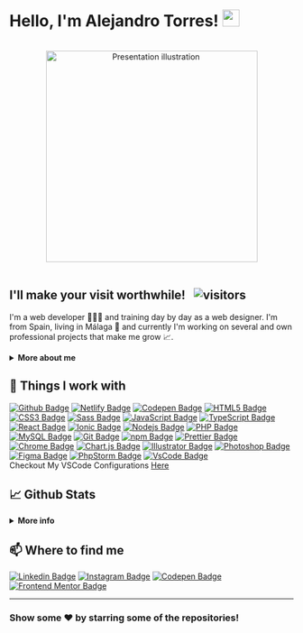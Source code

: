 # Hello, I'm Alejandro Torres! <img src="https://raw.githubusercontent.com/atorres-io/atorres-io/master/assets/images/wave.gif" width="30px">

<br />
<div align="center"><img width="375" alt="Presentation illustration" src="https://github.com/atorres-io/atorres-io/blob/master/assets/images/illustration.svg"></div>
<br />

## I'll make your visit worthwhile! &nbsp; ![visitors](https://visitor-badge.laobi.icu/badge?page_id=atorres-io.atorres-io)

I'm a web developer 👨🏻‍💻 and training day by day as a web designer. I'm from Spain, living in Málaga 🌴 and currently I'm working on several and own professional projects that make me grow 📈.

<details>	
  <summary><b>More about me</b></summary>
  <br />
  <p>I have finished a vocational training of the degree <b>Web Application Development</b>. I also have a master's degree in Game Development from <a href="https://abonfireofsouls.com/gamia/">Gamia Formación</a>. I finished numerous courses on web design and I'm always looking for new challenges to learn. I like to solve real-life software problems and I've been improving in web design (UX UI) and graphic design for <b>4</b> years now.</p>
  <p>🤔 <i>Where can you see some of my work?</i> &nbsp; <b>Easy!</b></p>

- 🗡 There are numerous completed challenges available on my Github about [Frontend Mentor](https://frontendmentor.io).
- 🎨 I'm on [Instagram](https://instagram.com/atorres.designs) where I upload tips, designs, illustrations, tests, etc.
- 🎽 I'm on [Codepen](https://codepen.io/atorres-designs) where I practice a lot and help those who need it.
- 🛠 My personal **blog** is in process...
- 🛠 My **Twitter** is in process...

<b>My absolute favorites:</b>

- 🏐 Play volleyball at a competitive and semi-professional level.
- 🤭 Grow up giving helpful advice.
- 🎮 Enjoy a good video game.
</details>

## 🔧 Things I work with

[![Github Badge](https://img.shields.io/badge/-Github-062738?style=flat-square&logo=github&logoColor=white)](https://github.com)
[![Netlify Badge](https://img.shields.io/badge/-Netlify-25c7b7?style=flat-square&logo=netlify&logoColor=white)](https://netlify.com)
[![Codepen Badge](https://img.shields.io/badge/-Codepen-2c2c2c?style=flat-square&logo=codepen&logoColor=white)](https://codepen.io)
[![HTML5 Badge](https://img.shields.io/badge/-HTML5-e44d26?style=flat-square&logo=html5&logoColor=white)](https://developer.mozilla.org/en/docs/Web/Guide/HTML/HTML5)
[![CSS3 Badge](https://img.shields.io/badge/-CSS3-379ad6?style=flat-square&logo=css3&logoColor=white)](https://developer.mozilla.org/en/docs/Web/CSS)
[![Sass Badge](https://img.shields.io/badge/-Sass-d56ea3?style=flat-square&logo=sass&logoColor=white)](https://sass-lang.com/)
[![JavaScript Badge](https://img.shields.io/badge/-JavaScript-fcaa00?style=flat-square&logo=javascript&logoColor=white)](https://developer.mozilla.org/en/docs/Web/JavaScript)
[![TypeScript Badge](https://img.shields.io/badge/-TypeScript-3178c6?style=flat-square&logo=typescript&logoColor=white)](https://www.typescriptlang.org/)
[![React Badge](https://img.shields.io/badge/-React-45b8d8?style=flat-square&logo=react&logoColor=white)](https://reactjs.org)
[![Ionic Badge](https://img.shields.io/badge/-Ionic-3880ff?style=flat-square&logo=ionic&logoColor=white)](https://ionicframework.com)
[![Nodejs Badge](https://img.shields.io/badge/-Nodejs-87cb5e?style=flat-square&logo=Node.js&logoColor=white)](https://nodejs.org/en/)
[![PHP Badge](https://img.shields.io/badge/-PHP-8a92bf?style=flat-square&logo=php&logoColor=white)](https://www.php.net/)
[![MySQL Badge](https://img.shields.io/badge/-MySQL-e48e00?style=flat-square&logo=mysql&logoColor=white)](https://www.mysql.com/)
[![Git Badge](https://img.shields.io/badge/-Git-e94e31?style=flat-square&logo=git&logoColor=white)](https://git-scm.com/)
[![npm Badge](https://img.shields.io/badge/-npm-cc3534?style=flat-square&logo=npm&logoColor=white)](https://www.npmjs.com/)
[![Prettier Badge](https://img.shields.io/badge/-Prettier-56b3b4?style=flat-square&logo=prettier&logoColor=e94e31)](https://prettier.io/)
[![Chrome Badge](https://img.shields.io/badge/-Chrome-3b5998?style=flat-square&logo=google-chrome&logoColor=white)](https://www.google.com/intl/en_en/chrome/)
[![Chart.js Badge](https://img.shields.io/badge/-Chart.js-fe767a?style=flat-square&logo=chart.js&logoColor=white)](https://www.chartjs.org/)
[![Illustrator Badge](https://img.shields.io/badge/-Illustrator-330000?style=flat-square&logo=adobe-illustrator&logoColor=ff9a00)](https://www.adobe.com/products/illustrator.html)
[![Photoshop Badge](https://img.shields.io/badge/-Photoshop-001e36?style=flat-square&logo=adobe-photoshop&logoColor=31a8ff)](https://www.adobe.com/products/photoshop.html)
[![Figma Badge](https://img.shields.io/badge/-Figma-white?style=flat-square&logo=figma&logoColor=a259ff)](https://www.figma.com/)
[![PhpStorm Badge](https://img.shields.io/badge/-PhpStorm-a849f2?style=flat-square&logo=phpstorm&logoColor=white)](https://www.jetbrains.com/phpstorm/)
[![VsCode Badge](https://img.shields.io/badge/-VSCode-038fd6?style=flat-square&logo=visual-studio-code&logoColor=white)](https://code.visualstudio.com/)
<br />
Checkout My VSCode Configurations <a href="https://gist.github.com/atorres-io/bdb01184c3142c23c0ae1d8d9c89a6e1">Here</a>

## 📈 Github Stats

<details>
  <summary><b>More info</b></summary>
  <br />
  <img height="120em" src="https://github-readme-stats.vercel.app/api/top-langs/?username=atorres-io&layout=compact" />
  <br />
  <img height="150em" src="https://github-readme-stats.vercel.app/api?username=atorres-io&show_icons=true&theme=vue" />
  <br />
  <img height="150em" src="https://github-readme-streak-stats.herokuapp.com?user=atorres-io&theme=vue&hide_border=false" />
</details>

## 📫 Where to find me

[![Linkedin Badge](https://img.shields.io/badge/-LinkedIn-0e76a8?style=flat-square&logo=linkedin&logoColor=white)](https://linkedin.com/in/atorresalcala)
[![Instagram Badge](https://img.shields.io/badge/-Instagram-e4405f?style=flat-square&logo=instagram&logoColor=white)](https://instagram.com/atorres.designs)
[![Codepen Badge](https://img.shields.io/badge/-Codepen-2c2c2c?style=flat-square&logo=codepen&logoColor=white)](https://codepen.io/atorres-designs)
[![Frontend Mentor Badge](https://img.shields.io/badge/-Frontend%20Mentor-3f54a3?style=flat-square&logo=%F0%9F%8C%9F&logoColor=a259ff)](https://www.frontendmentor.io/profile/atorres-io)

<!-- Figma, Twitter, Blog... -->

<hr />

### Show some ❤️ by starring some of the repositories!
